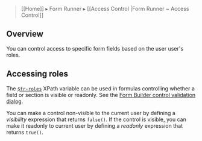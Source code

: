 > [[Home]] ▸ Form Runner ▸ [[Access Control |Form Runner ~ Access Control]]

## Overview

You can control access to specific form fields based on the user user's roles.

## Accessing roles

The [`$fr-roles`][1] XPath variable can be used in formulas controlling whether a field or section is visible or readonly. See the [Form Builder control validation dialog][2].

You can make a control non-visible to the current user by defining a _visibility_ expression that returns `false()`. If the control is visible, you can make it readonly to current user by defining a _readonly_ expression that returns `true()`.

[1]: http://wiki.orbeon.com/forms/doc/user-guide/form-builder-user-guide/xpath-expressions#TOC-Scenario:-checking-the-role-s-of-the-current-user
[2]: http://wiki.orbeon.com/forms/doc/user-guide/form-builder-user-guide/control-validation-dialog